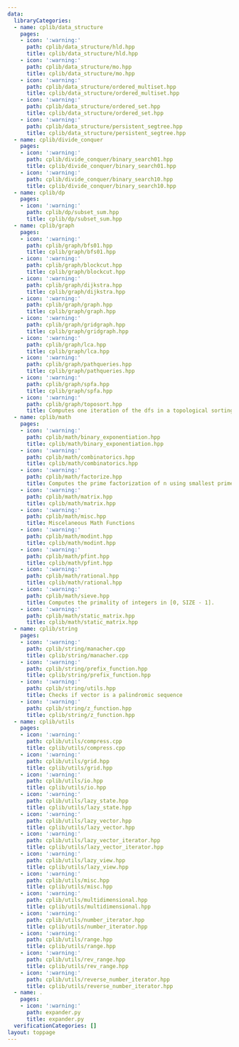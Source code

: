```yaml
---
data:
  libraryCategories:
  - name: cplib/data_structure
    pages:
    - icon: ':warning:'
      path: cplib/data_structure/hld.hpp
      title: cplib/data_structure/hld.hpp
    - icon: ':warning:'
      path: cplib/data_structure/mo.hpp
      title: cplib/data_structure/mo.hpp
    - icon: ':warning:'
      path: cplib/data_structure/ordered_multiset.hpp
      title: cplib/data_structure/ordered_multiset.hpp
    - icon: ':warning:'
      path: cplib/data_structure/ordered_set.hpp
      title: cplib/data_structure/ordered_set.hpp
    - icon: ':warning:'
      path: cplib/data_structure/persistent_segtree.hpp
      title: cplib/data_structure/persistent_segtree.hpp
  - name: cplib/divide_conquer
    pages:
    - icon: ':warning:'
      path: cplib/divide_conquer/binary_search01.hpp
      title: cplib/divide_conquer/binary_search01.hpp
    - icon: ':warning:'
      path: cplib/divide_conquer/binary_search10.hpp
      title: cplib/divide_conquer/binary_search10.hpp
  - name: cplib/dp
    pages:
    - icon: ':warning:'
      path: cplib/dp/subset_sum.hpp
      title: cplib/dp/subset_sum.hpp
  - name: cplib/graph
    pages:
    - icon: ':warning:'
      path: cplib/graph/bfs01.hpp
      title: cplib/graph/bfs01.hpp
    - icon: ':warning:'
      path: cplib/graph/blockcut.hpp
      title: cplib/graph/blockcut.hpp
    - icon: ':warning:'
      path: cplib/graph/dijkstra.hpp
      title: cplib/graph/dijkstra.hpp
    - icon: ':warning:'
      path: cplib/graph/graph.hpp
      title: cplib/graph/graph.hpp
    - icon: ':warning:'
      path: cplib/graph/gridgraph.hpp
      title: cplib/graph/gridgraph.hpp
    - icon: ':warning:'
      path: cplib/graph/lca.hpp
      title: cplib/graph/lca.hpp
    - icon: ':warning:'
      path: cplib/graph/pathqueries.hpp
      title: cplib/graph/pathqueries.hpp
    - icon: ':warning:'
      path: cplib/graph/spfa.hpp
      title: cplib/graph/spfa.hpp
    - icon: ':warning:'
      path: cplib/graph/toposort.hpp
      title: Computes one iteration of the dfs in a topological sorting.
  - name: cplib/math
    pages:
    - icon: ':warning:'
      path: cplib/math/binary_exponentiation.hpp
      title: cplib/math/binary_exponentiation.hpp
    - icon: ':warning:'
      path: cplib/math/combinatorics.hpp
      title: cplib/math/combinatorics.hpp
    - icon: ':warning:'
      path: cplib/math/factorize.hpp
      title: Computes the prime factorization of n using smallest primes
    - icon: ':warning:'
      path: cplib/math/matrix.hpp
      title: cplib/math/matrix.hpp
    - icon: ':warning:'
      path: cplib/math/misc.hpp
      title: Miscelaneous Math Functions
    - icon: ':warning:'
      path: cplib/math/modint.hpp
      title: cplib/math/modint.hpp
    - icon: ':warning:'
      path: cplib/math/pfint.hpp
      title: cplib/math/pfint.hpp
    - icon: ':warning:'
      path: cplib/math/rational.hpp
      title: cplib/math/rational.hpp
    - icon: ':warning:'
      path: cplib/math/sieve.hpp
      title: Computes the primality of integers in [0, SIZE - 1].
    - icon: ':warning:'
      path: cplib/math/static_matrix.hpp
      title: cplib/math/static_matrix.hpp
  - name: cplib/string
    pages:
    - icon: ':warning:'
      path: cplib/string/manacher.cpp
      title: cplib/string/manacher.cpp
    - icon: ':warning:'
      path: cplib/string/prefix_function.hpp
      title: cplib/string/prefix_function.hpp
    - icon: ':warning:'
      path: cplib/string/utils.hpp
      title: Checks if vector is a palindromic sequence
    - icon: ':warning:'
      path: cplib/string/z_function.hpp
      title: cplib/string/z_function.hpp
  - name: cplib/utils
    pages:
    - icon: ':warning:'
      path: cplib/utils/compress.cpp
      title: cplib/utils/compress.cpp
    - icon: ':warning:'
      path: cplib/utils/grid.hpp
      title: cplib/utils/grid.hpp
    - icon: ':warning:'
      path: cplib/utils/io.hpp
      title: cplib/utils/io.hpp
    - icon: ':warning:'
      path: cplib/utils/lazy_state.hpp
      title: cplib/utils/lazy_state.hpp
    - icon: ':warning:'
      path: cplib/utils/lazy_vector.hpp
      title: cplib/utils/lazy_vector.hpp
    - icon: ':warning:'
      path: cplib/utils/lazy_vector_iterator.hpp
      title: cplib/utils/lazy_vector_iterator.hpp
    - icon: ':warning:'
      path: cplib/utils/lazy_view.hpp
      title: cplib/utils/lazy_view.hpp
    - icon: ':warning:'
      path: cplib/utils/misc.hpp
      title: cplib/utils/misc.hpp
    - icon: ':warning:'
      path: cplib/utils/multidimensional.hpp
      title: cplib/utils/multidimensional.hpp
    - icon: ':warning:'
      path: cplib/utils/number_iterator.hpp
      title: cplib/utils/number_iterator.hpp
    - icon: ':warning:'
      path: cplib/utils/range.hpp
      title: cplib/utils/range.hpp
    - icon: ':warning:'
      path: cplib/utils/rev_range.hpp
      title: cplib/utils/rev_range.hpp
    - icon: ':warning:'
      path: cplib/utils/reverse_number_iterator.hpp
      title: cplib/utils/reverse_number_iterator.hpp
  - name: .
    pages:
    - icon: ':warning:'
      path: expander.py
      title: expander.py
  verificationCategories: []
layout: toppage
---
```

